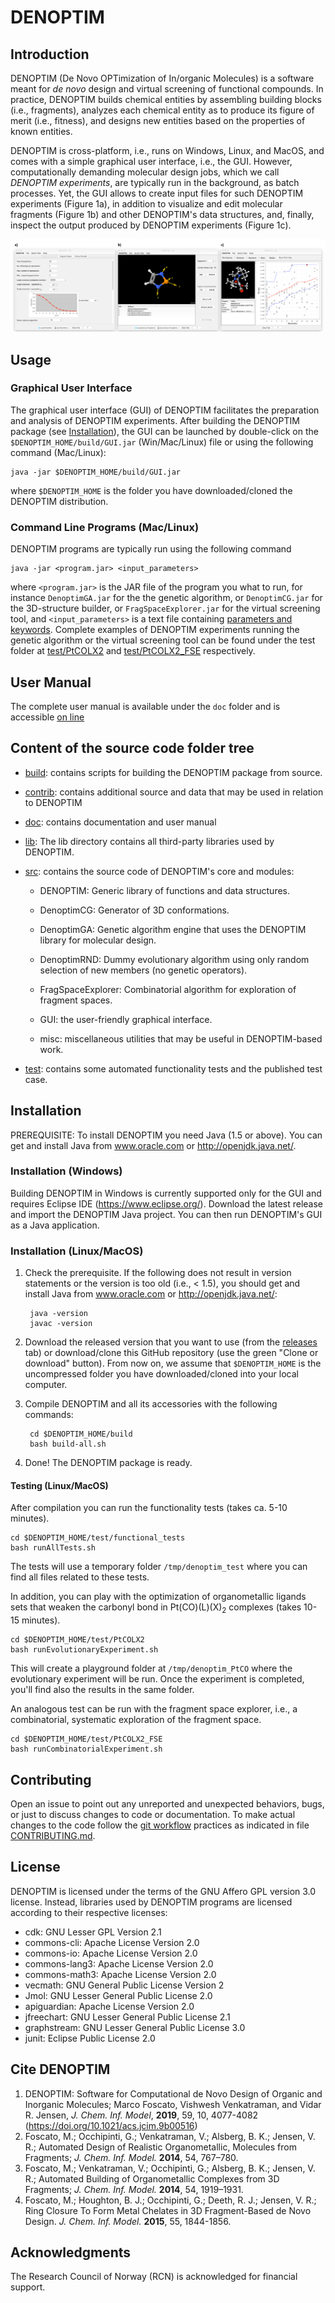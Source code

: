 # DENOPTIM
## Introduction
DENOPTIM (De Novo OPTimization of In/organic Molecules) is a software meant for <i>de novo</i> design and virtual screening of functional compounds. In practice, DENOPTIM builds chemical entities by assembling building blocks (i.e., fragments), analyzes each chemical entity as to produce its figure of merit (i.e., fitness), and designs new entities based on the properties of known entities.

DENOPTIM is cross-platform, i.e., runs on Windows, Linux, and MacOS, and comes with a simple graphical user interface, i.e., the GUI. However, computationally demanding molecular design jobs, which we call <i>DENOPTIM experiments</i>, are typically run in the background, as batch processes. Yet, the GUI allows to create input files for such DENOPTIM experiments (Figure 1a), in addition to visualize and edit molecular fragments (Figure 1b) and other DENOPTIM's data structures, and, finally, inspect the output produced by DENOPTIM experiments (Figure 1c).

![Figure 1](./doc/figures/gui_snapshots.png)

## Usage
### Graphical User Interface
The graphical user interface (GUI) of DENOPTIM facilitates the preparation and analysis of DENOPTIM experiments. After building the DENOPTIM package (see [Installation](#installation)), the GUI can be launched by double-click on the <code>$DENOPTIM_HOME/build/GUI.jar</code> (Win/Mac/Linux) file or using the following command (Mac/Linux):

    java -jar $DENOPTIM_HOME/build/GUI.jar
    
where <code>$DENOPTIM_HOME</code> is the folder you have downloaded/cloned the DENOPTIM distribution.

### Command Line Programs (Mac/Linux)
DENOPTIM programs are typically run using the following command

    java -jar <program.jar> <input_parameters>

where <code>&lt;program.jar&gt;</code> is the JAR file of the program you what to run, for instance <code>DenoptimGA.jar</code> for the the genetic algorithm, or <code>DenoptimCG.jar</code> for the 3D-structure builder, or <code>FragSpaceExplorer.jar</code> for the virtual screening tool, and <code>&lt;input_parameters&gt;</code> is a text file containing [parameters and keywords](https://htmlpreview.github.io/?https://github.com/denoptim-project/DENOPTIM/blob/master/doc/user_manual.html#Toc35546_1191730726).
Complete examples of DENOPTIM experiments running the genetic algorithm or the virtual screening tool can be found under the test folder at [test/PtCOLX2](./test/PtCOLX2) and [test/PtCOLX2_FSE](./test/PtCOLX2_FSE) respectively.

## User Manual
The complete user manual is available under the <code>doc</code> folder and is accessible [on line](http://htmlpreview.github.com/?https://github.com/denoptim-project/DENOPTIM/blob/master/doc/user_manual.html)

## Content of the source code folder tree

* [build](./build): contains scripts for building the DENOPTIM package from source.

* [contrib](./contrib): contains additional source and data that may be used in relation to DENOPTIM

* [doc](./doc): contains documentation and user manual

* [lib](./lib): The lib directory contains all third-party libraries used by DENOPTIM.

* [src](./src): contains the source code of DENOPTIM's core and modules:

  * DENOPTIM: Generic library of functions and data structures.

  * DenoptimCG: Generator of 3D conformations.

  * DenoptimGA: Genetic algorithm engine that uses the DENOPTIM library for molecular design.

  * DenoptimRND: Dummy evolutionary algorithm using only random selection of new members (no genetic operators).

  * FragSpaceExplorer: Combinatorial algorithm for exploration of fragment spaces.
  
  * GUI: the user-friendly graphical interface.

  * misc: miscellaneous utilities that may be useful in DENOPTIM-based work.

* [test](./test): contains some automated functionality tests and the published test case.

## Installation 
PREREQUISITE: To install DENOPTIM you need Java (1.5 or above). You can get and install Java from www.oracle.com or http://openjdk.java.net/.

### Installation (Windows)
Building DENOPTIM in Windows is currently supported only for the GUI and requires Eclipse IDE (https://www.eclipse.org/). Download the latest release and import the DENOPTIM Java project. You can then run DENOPTIM's GUI as a Java application.

### Installation (Linux/MacOS)
1. Check the prerequisite. If the following does not result in version statements or the version is too old (i.e., < 1.5), you should get and install Java from www.oracle.com or http://openjdk.java.net/:

        java -version
        javac -version

2. Download the released version that you want to use (from the [releases](https://github.com/denoptim-project/DENOPTIM/releases) tab) or download/clone this GitHub repository (use the green "Clone or download" button). From now on, we assume that <code>$DENOPTIM_HOME</code> is the uncompressed folder you have downloaded/cloned into your local computer. 

3. Compile DENOPTIM and all its accessories with the following commands:  

        cd $DENOPTIM_HOME/build
        bash build-all.sh

4. Done! The DENOPTIM package is ready. 

#### Testing (Linux/MacOS)
After compilation you can run the functionality tests (takes ca. 5-10 minutes).

    cd $DENOPTIM_HOME/test/functional_tests
    bash runAllTests.sh

The tests will use a temporary folder <code>/tmp/denoptim_test</code> where you can find all files related to these tests.

In addition, you can play with the optimization of organometallic ligands sets that weaken the carbonyl bond in Pt(CO)(L)(X)<sub>2</sub> complexes (takes 10-15 minutes).

    cd $DENOPTIM_HOME/test/PtCOLX2
    bash runEvolutionaryExperiment.sh

This will create a playground folder at <code>/tmp/denoptim_PtCO</code> where the evolutionary experiment will be run. Once the experiment is completed, you'll find also the results in the same folder.

An analogous test can be run with the fragment space explorer, i.e., a combinatorial, systematic exploration of the fragment space.

    cd $DENOPTIM_HOME/test/PtCOLX2_FSE
    bash runCombinatorialExperiment.sh

## Contributing
Open an issue to point out any unreported and unexpected behaviors, bugs, or just to discuss changes to code or documentation. To make actual changes to the code follow the [git workflow](https://guides.github.com/introduction/flow/) practices as indicated in file  [CONTRIBUTING.md](./CONTRIBUTING.md).

## License
DENOPTIM is licensed under the terms of the GNU Affero GPL version 3.0 license. 
Instead, libraries used by DENOPTIM programs are licensed according to their respective licenses:
* cdk: GNU Lesser GPL Version 2.1
* commons-cli: Apache License Version 2.0
* commons-io: Apache License Version 2.0
* commons-lang3: Apache License Version 2.0
* commons-math3: Apache License Version 2.0
* vecmath: GNU General Public License Version 2
* Jmol: GNU Lesser General Public License 2.0
* apiguardian: Apache License Version 2.0
* jfreechart: GNU Lesser General Public License 2.1
* graphstream: GNU Lesser General Public License 3.0
* junit: Eclipse Public License 2.0


## Cite DENOPTIM
1) DENOPTIM: Software for Computational de Novo Design of Organic and Inorganic Molecules; Marco Foscato, Vishwesh Venkatraman, and Vidar R. Jensen, <i>J. Chem. Inf. Model</i>, <b>2019</b>, 59, 10, 4077-4082 (<a href="https://doi.org/10.1021/acs.jcim.9b00516">https://doi.org/10.1021/acs.jcim.9b00516</a>)
2) Foscato, M.; Occhipinti, G.; Venkatraman, V.; Alsberg, B. K.; Jensen, V. R.; Automated Design of Realistic Organometallic, Molecules from Fragments; <i>J. Chem. Inf. Model.</i> <b>2014</b>, 54, 767–780.
3) Foscato, M.; Venkatraman, V.; Occhipinti, G.; Alsberg, B. K.; Jensen, V. R.; Automated Building of Organometallic Complexes from 3D Fragments; <i>J. Chem. Inf. Model.</i> <b>2014</b>, 54, 1919–1931.
4) Foscato, M.; Houghton, B. J.; Occhipinti, G.; Deeth, R. J.; Jensen, V. R.; Ring Closure To Form Metal Chelates in 3D Fragment-Based de Novo Design. <i>J. Chem. Inf. Model.</i> <b>2015</b>, 55, 1844-1856.

## Acknowledgments
The Research Council of Norway (RCN) is acknowledged for financial support. 
